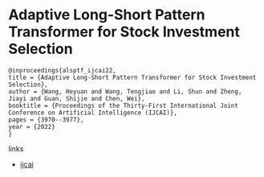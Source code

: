 # Adaptive Long-Short Pattern Transformer for Stock Investment Selection

```
@inproceedings{alsptf_ijcai22,
title = {Adaptive Long-Short Pattern Transformer for Stock Investment Selection},
author = {Wang, Heyuan and Wang, Tengjiao and Li, Shun and Zheng, Jiayi and Guan, Shijie and Chen, Wei},
booktitle = {Proceedings of the Thirty-First International Joint Conference on Artificial Intelligence (IJCAI)},
pages = {3970--3977},
year = {2022}
}
```

links
- [ijcai](https://www.ijcai.org/Proceedings/2022/551)
